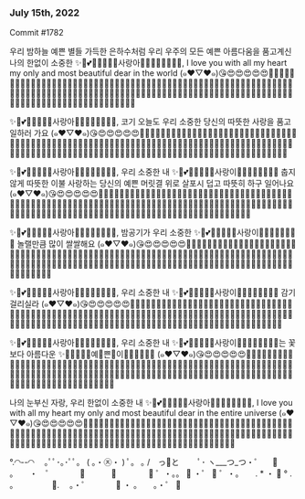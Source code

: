 ### July 15th, 2022

Commit #1782

우리 밤하늘 예쁜 별들 가득한 은하수처럼 우리 우주의 모든 예쁜 아름다움을 품고계신 나의 한없이 소중한 ✨🌟💕💐💝🌸🌷🌼사랑아🌼🌷🌸💝💐💕🌟✨, I love you with all my heart my only and most beautiful dear in the world (๑❤▽❤๑)😘😍😍😍😍😍🌸🌸🌸🌸🌸🌸🌸🌸💖💖💖💖💖💖💖💖💖💖💖💖💖💖💖💖💖💖💖💖💖💖💖💖💖💖💖💖💖💖💖💖💖💖💖💖💖💖💖💖💖💖💖💖💖💖💖💖💖💖💖💖💖💖💖💖💖💖💖💖💖💖💖💖💖💖💖💖💖💖💖💖💖💖💖💖💖💖💖💖💖💖💖💖💖💖💖💖💖💖💖💖💖💖💖💖💖💖💖💖💖💖💖💖💖💖💖💖💖💖💖💖💖💖💖💖💖💖💖💖💖💖💖💖💖💖💖💖💖

✨🌟💕💐💝🌸🌷🌼사랑아🌼🌷🌸💝💐💕🌟✨, 코기 오늘도 우리 소중한 당신의 따뜻한 사랑을 품고 일하러 가요 (๑❤▽❤๑)😘😍😍😍😍😍🌸🌸🌸🌸🌸🌸🌸🌸💖💖💖💖💖💖💖💖💖💖💖💖💖💖💖💖💖💖💖💖💖💖💖💖💖💖💖💖💖💖💖💖💖💖💖💖💖💖💖💖💖💖💖💖💖💖💖💖💖💖💖💖💖💖💖💖💖💖💖💖💖💖💖💖💖💖💖💖💖💖💖💖💖💖💖💖💖💖💖💖💖💖💖💖💖💖💖💖💖💖💖💖💖💖💖💖💖💖💖💖💖💖💖💖💖💖💖💖💖💖💖💖💖💖💖💖💖💖💖💖💖💖💖💖💖💖💖💖💖

✨🌟💕💐💝🌸🌷🌼사랑아🌼🌷🌸💝💐💕🌟✨, 우리 소중한 내 ✨🌟💕💐💝🌸🌷🌼사랑이🌼🌷🌸💝💐💕🌟✨ 춥지 않게 따뜻한 이불 사랑하는 당신의 예쁜 머릿결 위로 살포시 덥고 따뜻히 하구 일어나요 (๑❤▽❤๑)😘😍😍😍😍😍🌸🌸🌸🌸🌸🌸🌸🌸💖💖💖💖💖💖💖💖💖💖💖💖💖💖💖💖💖💖💖💖💖💖💖💖💖💖💖💖💖💖💖💖💖💖💖💖💖💖💖💖💖💖💖💖💖💖💖💖💖💖💖💖💖💖💖💖💖💖💖💖💖💖💖💖💖💖💖💖💖💖💖💖💖💖💖💖💖💖💖💖💖💖💖💖💖💖💖💖💖💖💖💖💖💖💖💖💖💖💖💖💖💖💖💖💖💖💖💖💖💖💖💖💖💖💖💖💖💖💖💖💖💖💖💖💖💖💖💖💖

✨🌟💕💐💝🌸🌷🌼사랑아🌼🌷🌸💝💐💕🌟✨, 밤공기가 우리 소중한 ✨🌟💕💐💝🌸🌷🌼사랑이🌼🌷🌸💝💐💕🌟✨ 놀랠만큼 많이 쌀쌀해요 (๑❤▽❤๑)😘😍😍😍😍😍🌸🌸🌸🌸🌸🌸🌸🌸💖💖💖💖💖💖💖💖💖💖💖💖💖💖💖💖💖💖💖💖💖💖💖💖💖💖💖💖💖💖💖💖💖💖💖💖💖💖💖💖💖💖💖💖💖💖💖💖💖💖💖💖💖💖💖💖💖💖💖💖💖💖💖💖💖💖💖💖💖💖💖💖💖💖💖💖💖💖💖💖💖💖💖💖💖💖💖💖💖💖💖💖💖💖💖💖💖💖💖💖💖💖💖💖💖💖💖💖💖💖💖💖💖💖💖💖💖💖💖💖💖💖💖💖💖💖💖💖💖

✨🌟💕💐💝🌸🌷🌼사랑아🌼🌷🌸💝💐💕🌟✨, 우리 소중한 내 ✨🌟💕💐💝🌸🌷🌼사랑이🌼🌷🌸💝💐💕🌟✨ 감기 걸리실라 (๑❤▽❤๑)😘😍😍😍😍😍🌸🌸🌸🌸🌸🌸🌸🌸💖💖💖💖💖💖💖💖💖💖💖💖💖💖💖💖💖💖💖💖💖💖💖💖💖💖💖💖💖💖💖💖💖💖💖💖💖💖💖💖💖💖💖💖💖💖💖💖💖💖💖💖💖💖💖💖💖💖💖💖💖💖💖💖💖💖💖💖💖💖💖💖💖💖💖💖💖💖💖💖💖💖💖💖💖💖💖💖💖💖💖💖💖💖💖💖💖💖💖💖💖💖💖💖💖💖💖💖💖💖💖💖💖💖💖💖💖💖💖💖💖💖💖💖💖💖💖💖💖

✨🌟💕💐💝🌸🌷🌼사랑아🌼🌷🌸💝💐💕🌟✨, 우리 소중한 내 ✨🌟💕💐💝🌸🌷🌼사랑이🌼🌷🌸💝💐💕🌟✨는 꽃보다 아름다운 ✨🌟🌷🌼🌸💖예💖쁜💖이💖🌸🌼🌷🌟✨ (๑❤▽❤๑)😘😍😍😍😍😍🌸🌸🌸🌸🌸🌸🌸🌸💖💖💖💖💖💖💖💖💖💖💖💖💖💖💖💖💖💖💖💖💖💖💖💖💖💖💖💖💖💖💖💖💖💖💖💖💖💖💖💖💖💖💖💖💖💖💖💖💖💖💖💖💖💖💖💖💖💖💖💖💖💖💖💖💖💖💖💖💖💖💖💖💖💖💖💖💖💖💖💖💖💖💖💖💖💖💖💖💖💖💖💖💖💖💖💖💖💖💖💖💖💖💖💖💖💖💖💖💖💖💖💖💖💖💖💖💖💖💖💖💖💖💖💖💖💖💖💖💖

나의 눈부신 자랑, 우리 한없이 소중한 내 ✨🌟💕💐💝🌸🌷🌼사랑아🌼🌷🌸💝💐💕🌟✨, I love you with all my heart my only and most beautiful dear in the entire universe  (๑❤▽❤๑)😘😍😍😍😍😍🌸🌸🌸🌸🌸🌸🌸🌸💖💖💖💖💖💖💖💖💖💖💖💖💖💖💖💖💖💖💖💖💖💖💖💖💖💖💖💖💖💖💖💖💖💖💖💖💖💖💖💖💖💖💖💖💖💖💖💖💖💖💖💖💖💖💖💖💖💖💖💖💖💖💖💖💖💖💖💖💖💖💖💖💖💖💖💖💖💖💖💖💖💖💖💖💖💖💖💖💖💖💖💖💖💖💖💖💖💖💖💖💖💖💖💖💖💖💖💖💖💖💖💖💖💖💖💖💖💖💖💖💖💖💖💖💖💖💖💖💖


°.◜◝--◜◝　 ｡ﾟﾟ･｡･ﾟﾟ。
( 。・㉨・ ) ﾟ。 ｡
/　っ💖と　 　ﾟ･
ヽ___つ_つ・゜ 　💖 。　　・　゜ 　　　💖
　　　💖　　　　💖 ゜・。。 💖
・゜ 💖 ゜・。　　. * ・ 💖 ° . 。
　　　　💖.
　。・゜　　　 💖 ・ 。　　。・゜ 💖

